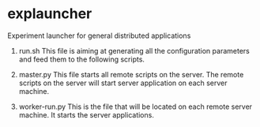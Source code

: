 # explauncher
Experiment launcher for general distributed applications

1. run.sh
This file is aiming at generating all the configuration parameters and
feed them to the following scripts.

2. master.py
This file starts all remote scripts on the server. The remote scripts
on the server will start server application on each server machine.

3. worker-run.py
This is the file that will be located on each remote server machine.
It starts the server applications. 
